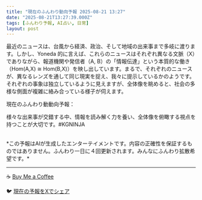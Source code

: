 ```yaml
---
title: "現在のふんわり動向予報 2025-08-21 13:27"
date: "2025-08-21T13:27:39.000Z"
tags: [ふんわり予報, AI占い, 日常]
layout: post
---
```


最近のニュースは、台風から経済、政治、そして地域の出来事まで多岐に渡ります。しかし、Yoneda 的に言えば、これらのニュースはそれぞれ異なる文脈（X）でありながら、報道機関や発信者（A, B）の「情報伝達」という本質的な働き（Hom(A,X) ≅ Hom(B,X)）を映し出しています。まるで、それぞれのニュースが、異なるレンズを通して同じ現実を捉え、我々に提示しているかのようです。  それぞれの事象は独立しているように見えますが、全体像を眺めると、社会の多様な側面が複雑に絡み合っている様子が伺えます。


現在のふんわり動動向予報：

様々な出来事が交錯する中、情報を読み解く力を養い、全体像を俯瞰する視点を持つことが大切です。#KGNINJA

<br>
*この予報はAIが生成したエンターテイメントです。内容の正確性を保証するものではありません。ふんわり一日に４回更新されます。みんなにふんわり拡散希望です。*

---
☕️ [Buy Me a Coffee](https://www.buymeacoffee.com/kgninja)

🐦 [現在の予報をXでシェア](https://twitter.com/intent/tweet?text=%E7%8F%BE%E5%9C%A8%E3%81%AE%E3%81%B5%E3%82%93%E3%82%8F%E3%82%8A%E4%BA%88%E5%A0%B1%3A%20%E3%80%8C%E6%9C%80%E8%BF%91%E3%81%AE%E3%83%8B%E3%83%A5%E3%83%BC%E3%82%B9%E3%81%AF%E3%80%81%E5%8F%B0%E9%A2%A8%E3%81%8B%E3%82%89%E7%B5%8C%E6%B8%88%E3%80%81%E6%94%BF%E6%B2%BB%E3%80%81%E3%81%9D%E3%81%97%E3%81%A6%E5%9C%B0%E5%9F%9F%E3%81%AE%E5%87%BA%E6%9D%A5%E4%BA%8B%E3%81%BE%E3%81%A7%E5%A4%9A%E5%B2%90%E3%81%AB%E6%B8%A1%E3%82%8A%E3%81%BE%E3%81%99%E3%80%82%E3%80%8D%23KGNINJA%20%E7%B6%9A%E3%81%8D%E3%81%AF%E3%83%96%E3%83%AD%E3%82%B0%E3%81%A7%EF%BC%81%F0%9F%91%87&url=https%3A%2F%2Fkg-ninja.github.io%2FFunwariyoso%2F)

